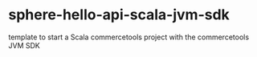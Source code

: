 # sphere-hello-api-scala-jvm-sdk
template to start a Scala commercetools project with the commercetools JVM SDK
